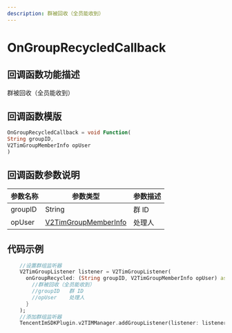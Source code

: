 ```yaml
---
description: 群被回收（全员能收到）
---
```


# OnGroupRecycledCallback

## 回调函数功能描述

群被回收（全员能收到）

## 回调函数模版

```dart
OnGroupRecycledCallback = void Function(
String groupID,
V2TimGroupMemberInfo opUser
)
```

## 回调函数参数说明

| 参数名称    | 参数类型                                                                   | 参数描述 |
| ------- | ---------------------------------------------------------------------- | ---- |
| groupID | String                                                                 | 群 ID |
| opUser  | [V2TimGroupMemberInfo](../guan-jian-lei/group/v2timgroupmemberinfo.md) | 处理人  |

## 代码示例

```dart
    //设置群组监听器
    V2TimGroupListener listener = V2TimGroupListener(
      onGroupRecycled: (String groupID, V2TimGroupMemberInfo opUser) async {
        //群被回收（全员能收到）
        //groupID	群 ID
        //opUser	处理人
      }
    );
    //添加群组监听器
    TencentImSDKPlugin.v2TIMManager.addGroupListener(listener: listener);
```
